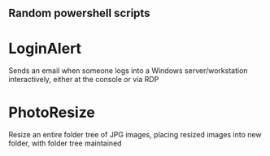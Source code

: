 ## Random powershell scripts


# LoginAlert
Sends an email when someone logs into a Windows server/workstation interactively, either at the console or via RDP

# PhotoResize
Resize an entire folder tree of JPG images, placing resized images into new folder, with folder tree maintained
